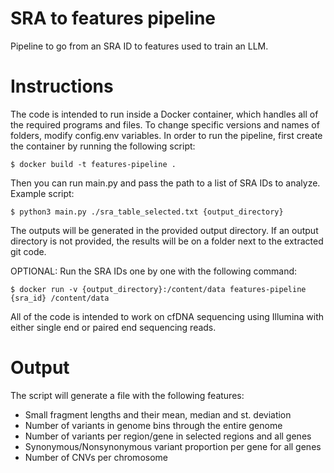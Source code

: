 # SRA to features pipeline
Pipeline to go from an SRA ID to features used to train an LLM.

# Instructions

The code is intended to run inside a Docker container, which handles all of the required programs and files. To change specific versions and names of folders, modify config.env variables.
In order to run the pipeline, first create the container by running the following script:

`$ docker build -t features-pipeline .`

Then you can run main.py and pass the path to a list of SRA IDs to analyze. Example script:

`$ python3 main.py ./sra_table_selected.txt {output_directory}`

The outputs will be generated in the provided output directory. If an output directory is not provided, the results will be on a folder next to the extracted git code.

OPTIONAL: Run the SRA IDs one by one with the following command:

`$ docker run -v {output_directory}:/content/data features-pipeline {sra_id} /content/data`

All of the code is intended to work on cfDNA sequencing using Illumina with either single end or paired end sequencing reads.

# Output

The script will generate a file with the following features:
* Small fragment lengths and their mean, median and st. deviation
* Number of variants in genome bins through the entire genome
* Number of variants per region/gene in selected regions and all genes
* Synonymous/Nonsynonymous variant proportion per gene for all genes
* Number of CNVs per chromosome

